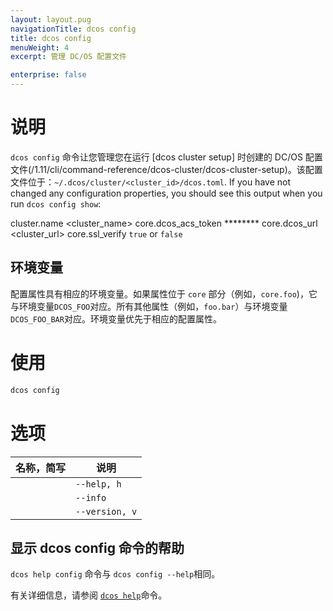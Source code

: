 ```yaml
---
layout: layout.pug
navigationTitle: dcos config
title: dcos config
menuWeight: 4
excerpt: 管理 DC/OS 配置文件

enterprise: false
---
```


# 说明
`dcos config` 命令让您管理您在运行 [dcos cluster setup] 时创建的 DC/OS 配置文件(/1.11/cli/command-reference/dcos-cluster/dcos-cluster-setup)。该配置文件位于：`~/.dcos/cluster/<cluster_id>/dcos.toml`. If you have not changed any configuration properties, you should see this output when you run `dcos config show`:

 cluster.name <cluster_name>
 core.dcos_acs_token ********
 core.dcos_url <cluster_url>
 core.ssl_verify `true` or `false`


## 环境变量
配置属性具有相应的环境变量。如果属性位于 `core` 部分（例如，`core.foo`)，它与环境变量`DCOS_FOO`对应。所有其他属性（例如，`foo.bar`）与环境变量 `DCOS_FOO_BAR`对应。环境变量优先于相应的配置属性。

# 使用

```bash
dcos config
```

# 选项

| 名称，简写 | 说明 |
|---------|-------------|
| | `--help, h` | 显示使用情况。|
| | `--info` | 显示此子命令的简短说明。|
| | `--version, v` | 显示版本信息。 |


## 显示 dcos config 命令的帮助

`dcos help config` 命令与 `dcos config --help`相同。

有关详细信息，请参阅 [`dcos help`](/1.11/cli/command-reference/dcos-help/)命令。
